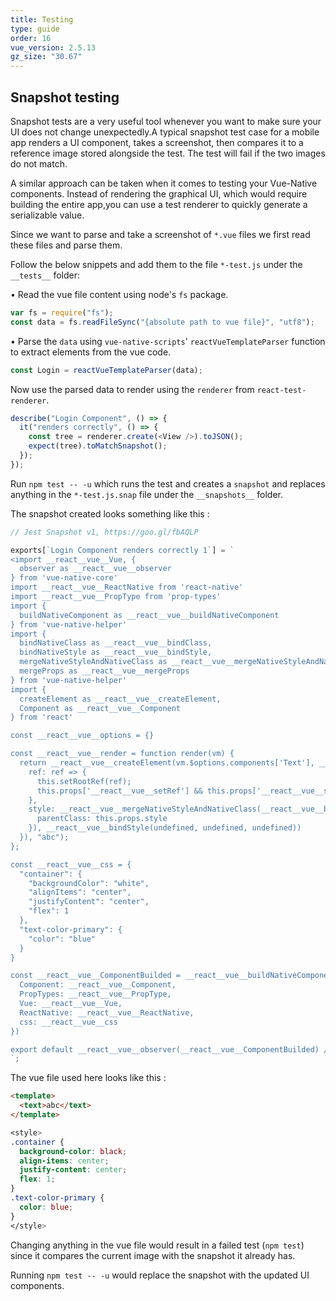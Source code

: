 ```yaml
---
title: Testing
type: guide
order: 16
vue_version: 2.5.13
gz_size: "30.67"
---
```


## Snapshot testing

Snapshot tests are a very useful tool whenever you want to make sure your UI does not change unexpectedly.A typical snapshot test case for a mobile app renders a UI component, takes a screenshot, then compares it to a reference image stored alongside the test. The test will fail if the two images do not match.

A similar approach can be taken when it comes to testing your Vue-Native components. Instead of rendering the graphical UI, which would require building the entire app,you can use a test renderer to quickly generate a serializable value.

Since we want to parse and take a screenshot of `*.vue` files we first read these files and parse them.

Follow the below snippets and add them to the file `*-test.js` under the `__tests__` folder:

• Read the vue file content using node's `fs` package.

```js
var fs = require("fs");
const data = fs.readFileSync("{absolute path to vue file}", "utf8");
```

• Parse the `data` using `vue-native-scripts`' `reactVueTemplateParser` function to extract elements from the vue code.

```js
const Login = reactVueTemplateParser(data);
```

Now use the parsed data to render using the `renderer` from `react-test-renderer`.

```js
describe("Login Component", () => {
  it("renders correctly", () => {
    const tree = renderer.create(<View />).toJSON();
    expect(tree).toMatchSnapshot();
  });
});
```

Run `npm test -- -u` which runs the test and creates a `snapshot` and replaces anything in the `*-test.js.snap` file under the `__snapshots__` folder.

The snapshot created looks something like this :

```js
// Jest Snapshot v1, https://goo.gl/fbAQLP

exports[`Login Component renders correctly 1`] = `
<import __react__vue__Vue, {
  observer as __react__vue__observer
} from 'vue-native-core'
import __react__vue__ReactNative from 'react-native'
import __react__vue__PropType from 'prop-types'
import {
  buildNativeComponent as __react__vue__buildNativeComponent
} from 'vue-native-helper'
import {
  bindNativeClass as __react__vue__bindClass,
  bindNativeStyle as __react__vue__bindStyle,
  mergeNativeStyleAndNativeClass as __react__vue__mergeNativeStyleAndNativeClass,
  mergeProps as __react__vue__mergeProps
} from 'vue-native-helper'
import {
  createElement as __react__vue__createElement,
  Component as __react__vue__Component
} from 'react'

const __react__vue__options = {}

const __react__vue__render = function render(vm) {
  return __react__vue__createElement(vm.$options.components['Text'], __react__vue__mergeProps.call(this, this.props.__react__vue__nativeEvents, {
    ref: ref => {
      this.setRootRef(ref);
      this.props['__react__vue__setRef'] && this.props['__react__vue__setRef'](ref);
    },
    style: __react__vue__mergeNativeStyleAndNativeClass(__react__vue__bindClass.call(this, {
      parentClass: this.props.style
    }), __react__vue__bindStyle(undefined, undefined, undefined))
  }), "abc");
};

const __react__vue__css = {
  "container": {
    "backgroundColor": "white",
    "alignItems": "center",
    "justifyContent": "center",
    "flex": 1
  },
  "text-color-primary": {
    "color": "blue"
  }
}

const __react__vue__ComponentBuilded = __react__vue__buildNativeComponent(__react__vue__render, __react__vue__options, {
  Component: __react__vue__Component,
  PropTypes: __react__vue__PropType,
  Vue: __react__vue__Vue,
  ReactNative: __react__vue__ReactNative,
  css: __react__vue__css
})

export default __react__vue__observer(__react__vue__ComponentBuilded) />
`;
```

The vue file used here looks like this :

```html
<template>
  <text>abc</text>
</template>
```

```css
<style>
.container {
  background-color: black;
  align-items: center;
  justify-content: center;
  flex: 1;
}
.text-color-primary {
  color: blue;
}
</style>
```

Changing anything in the vue file would result in a failed test (`npm test`) since it compares the current image with the snapshot it already has.

Running `npm test -- -u` would replace the snapshot with the updated UI components.
